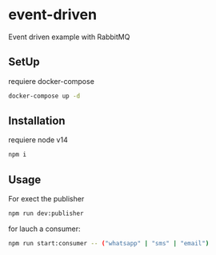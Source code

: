 # event-driven

Event driven example with RabbitMQ

## SetUp

requiere docker-compose

```bash
docker-compose up -d
```

## Installation

requiere node v14

```bash
npm i
```

## Usage

For exect the publisher

```bash
npm run dev:publisher
```

for lauch a consumer:

```bash
npm run start:consumer -- ("whatsapp" | "sms" | "email")
```
